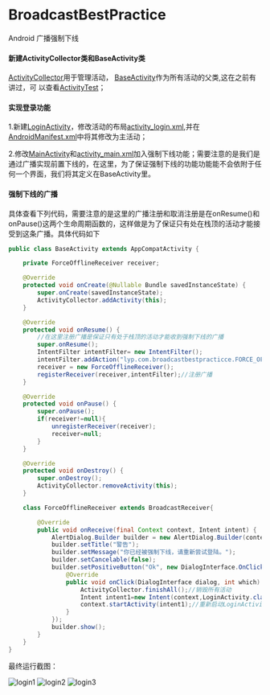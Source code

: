 BroadcastBestPractice
===================================
Android 广播强制下线
#### 新建ActivityCollector类和BaseActivity类
[ActivityCollector](/app/src/main/java/lyp/com/broadcastbestpractice/ActivityCollector.java)用于管理活动，
[BaseActivity](/app/src/main/java/lyp/com/broadcastbestpractice/BaseActivity.java)作为所有活动的父类,这在之前有讲过，可
以查看[ActivityTest](https://github.com/ordinarylyp/ActivityTest)；
#### 实现登录功能
1.新建[LoginActivity](/app/src/main/java/lyp/com/broadcastbestpractice/LoginActivity.java)，修改活动的布局[activity_login.xml](/app/src/main/res/layout/activity_login.xml),并在[AndroidManifest.xml](/app/src/main/AndroidManifest.xml)中将其修改为主活动；

2.修改[MainActivity](/app/src/main/java/lyp/com/broadcastbestpractice/MainActivity.java)和[activity_main.xml](/app/src/main/res/layout/activity_main.xml)加入强制下线功能；需要注意的是我们是通过广播实现前置下线的，在这里，为了保证强制下线的功能功能能不会依附于任何一个界面，我们将其定义在BaseActivity里。
#### 强制下线的广播
具体查看下列代码，需要注意的是这里的广播注册和取消注册是在onResume()和onPause()这两个生命周期函数的，这样做是为了保证只有处在栈顶的活动才能接受到这条广播。具体代码如下
```Java
public class BaseActivity extends AppCompatActivity {

    private ForceOfflineReceiver receiver;

    @Override
    protected void onCreate(@Nullable Bundle savedInstanceState) {
        super.onCreate(savedInstanceState);
        ActivityCollector.addActivity(this);
    }

    @Override
    protected void onResume() {
        //在这里注册广播是保证只有处于栈顶的活动才能收到强制下线的广播
        super.onResume();
        IntentFilter intentFilter= new IntentFilter();
        intentFilter.addAction("lyp.com.broadcastbestpracticce.FORCE_OFFLINE");
        receiver = new ForceOfflineReceiver();
        registerReceiver(receiver,intentFilter);//注册广播
    }

    @Override
    protected void onPause() {
        super.onPause();
        if(receiver!=null){
            unregisterReceiver(receiver);
            receiver=null;
        }
    }

    @Override
    protected void onDestroy() {
        super.onDestroy();
        ActivityCollector.removeActivity(this);
    }

    class ForceOfflineReceiver extends BroadcastReceiver{

        @Override
        public void onReceive(final Context context, Intent intent) {
            AlertDialog.Builder builder = new AlertDialog.Builder(context);
            builder.setTitle("警告");
            builder.setMessage("你已经被强制下线，请重新尝试登陆。");
            builder.setCancelable(false);
            builder.setPositiveButton("Ok", new DialogInterface.OnClickListener() {
                @Override
                public void onClick(DialogInterface dialog, int which) {
                    ActivityCollector.finishAll();//销毁所有活动
                    Intent intent1=new Intent(context,LoginActivity.class);
                    context.startActivity(intent1);//重新启动LoginActivity
                }
            });
            builder.show();
        }
    }
}
```
最终运行截图：

![login1](/img/login1.png "login1")
![login2](/img/login2.png "login2")
![login3](/img/login3.png "login3")
